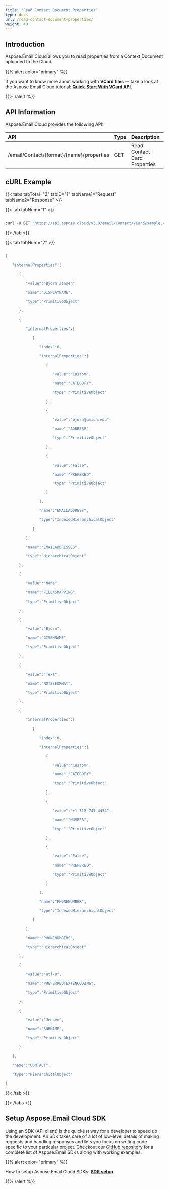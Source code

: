 ```yaml
---
title: "Read Contact Document Properties"
type: docs
url: /read-contact-document-properties/
weight: 40
---
```


## **Introduction**
Aspose.Email Cloud allows you to read properties from a Context Document uploaded to the Cloud.

{{% alert color="primary" %}} 

If you want to know more about working with **VCard files** — take a look at the Aspose Email Cloud tutorial: [**Quick Start With VCard API**](/emailcloud/quick-start-with-vcard-api/).

{{% /alert %}} 


## **API Information**
Aspose.Email Cloud provides the following API:

|**API**|**Type**|**Description**|**Swagger Link**|
| :- | :- | :- | :- |
|/email/Contact/{format}/{name}/properties|GET|Read Contact Card Properties|[GetContactProperties](https://apireference.aspose.cloud/email/#/Contact/GetContactProperties)|

## **cURL Example**
{{< tabs tabTotal="2" tabID="1" tabName1="Request" tabName2="Response" >}}

{{< tab tabNum="1" >}}

```java

curl -X GET "https://api.aspose.cloud/v3.0/email/Contact/VCard/sample.vcf/properties?folder=ical" -H "accept: application/json" -H "authorization: Bearer eyJhbGciOiJSUzI1NiIsInR5cCI6IkpXVCJ9.eyJuYmYiOjE1NzU5MjI1OTksImV4cCI6MTU3NjAwODk5OSwiaXNzIjoiaHR0cHM6Ly9hcGkuYXNwb3NlLmNsb3VkIiwiYXVkIjpbImh0dHBzOi8vYXBpLmFzcG9zZS5jbG91ZC9yZXNvdXJjZXMiLCJhcGkucGxhdGZvcm0iLCJhcGkucHJvZHVjdHMiXSwiY2xpZW50X2lkIjoiNzg5NDZmYjQtM2JkNC00ZDNlLWIzMDktZjllMmZmOWFjNmY5IiwiY2xpZW50X2lkU3J2SWQiOiI2NTk5ODQiLCJzY29wZSI6WyJhcGkucGxhdGZvcm0iLCJhcGkucHJvZHVjdHMiXX0.uvziiSW3zGjTbKit2jGyRQv2YqsOXVMMg70PtPGfzUf5V4hW5Gj5tY-tGQI1zY0jqBi2X5usXORO4CZzLO903Zgu9QekMkMO_aaj4LWDLUGZ1mIYANzsS9Ntavz5S4FrHdXnFw2JJLCnwHce5ouES1ZcNURrzvdolr-KTo2OKkw9c9IJQD5CfvtMR_yzqY1CJYuPRgohqAwyitXLvTC6oAXhNUecuRalBkcU5JQOosMNMifbpgqOxBbsc-BKpdMnkLl4uFODX5e7ZQQjz3qN5VwjDT_DDwAGhN98AQt2Wx4E4GbAaY-ZzP8jeYq3yCy37y4XrzN8JWyLTw7zPTzp3w"

```

{{< /tab >}}

{{< tab tabNum="2" >}}

```java

{

   "internalProperties":[

      {

         "value":"Bjorn Jensen",

         "name":"DISPLAYNAME",

         "type":"PrimitiveObject"

      },

      {

         "internalProperties":[

            {

               "index":0,

               "internalProperties":[

                  {

                     "value":"Custom",

                     "name":"CATEGORY",

                     "type":"PrimitiveObject"

                  },

                  {

                     "value":"bjorn@umich.edu",

                     "name":"ADDRESS",

                     "type":"PrimitiveObject"

                  },

                  {

                     "value":"False",

                     "name":"PREFERED",

                     "type":"PrimitiveObject"

                  }

               ],

               "name":"EMAILADDRESS",

               "type":"IndexedHierarchicalObject"

            }

         ],

         "name":"EMAILADDRESSES",

         "type":"HierarchicalObject"

      },

      {

         "value":"None",

         "name":"FILEASMAPPING",

         "type":"PrimitiveObject"

      },

      {

         "value":"Bjorn",

         "name":"GIVENNAME",

         "type":"PrimitiveObject"

      },

      {

         "value":"Text",

         "name":"NOTESFORMAT",

         "type":"PrimitiveObject"

      },

      {

         "internalProperties":[

            {

               "index":0,

               "internalProperties":[

                  {

                     "value":"Custom",

                     "name":"CATEGORY",

                     "type":"PrimitiveObject"

                  },

                  {

                     "value":"+1 313 747-4454",

                     "name":"NUMBER",

                     "type":"PrimitiveObject"

                  },

                  {

                     "value":"False",

                     "name":"PREFERED",

                     "type":"PrimitiveObject"

                  }

               ],

               "name":"PHONENUMBER",

               "type":"IndexedHierarchicalObject"

            }

         ],

         "name":"PHONENUMBERS",

         "type":"HierarchicalObject"

      },

      {

         "value":"utf-8",

         "name":"PREFERREDTEXTENCODING",

         "type":"PrimitiveObject"

      },

      {

         "value":"Jensen",

         "name":"SURNAME",

         "type":"PrimitiveObject"

      }

   ],

   "name":"CONTACT",

   "type":"HierarchicalObject"

}

```

{{< /tab >}}

{{< /tabs >}}


## **Setup Aspose.Email Cloud SDK**
Using an SDK (API client) is the quickest way for a developer to speed up the development. An SDK takes care of a lot of low-level details of making requests and handling responses and lets you focus on writing code specific to your particular project. Checkout our [GitHub repository](https://github.com/aspose-email-cloud) for a complete list of Aspose.Email SDKs along with working examples.

{{% alert color="primary" %}} 

How to setup Aspose.Email Cloud SDKs: [**SDK setup**](/emailcloud/sdk-setup/).

{{% /alert %}} 




